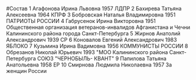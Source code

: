 #Состав
1 Агафонова Ирина Львовна 1957 ЛДПР
2 Бахирева Татьяна Алексеевна 1964 КПРФ
3 Бобровская Наталья Владимировна 1951 ПАТРИОТЫ РОССИИ
4 Габрусенок Ирина Викторовна 1951 Общественная организация ветеранов-инвалидов Афганистана и Чечни Калининского района города Санкт-Петербурга
5 Жирнов Анатолий Александрович 1939 СР
6 Коновалов Евгений Александрович 1983 ЯБЛОКО
7 Кузьмина Ирина Вадимовна 1956 КОММУНИСТЫ РОССИИ
8 Обрезанов Николай Юрьевич 1993 \"МОО Калининского района Санкт-Петербурга СОЮЗ \"ЧЕРНОБЫЛЬ- КВАНТ\"
9 Папилова Татьяна Анатольевна 1958 ЕР
10 Смирнова Людмила Николаевна 1957 За женщин России
